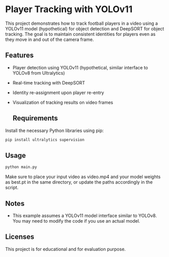 # Player Tracking with YOLOv11

This project demonstrates how to track football players in a video using a YOLOv11 model (hypothetical) for object detection and DeepSORT for object tracking. The goal is to maintain consistent identities for players even as they move in and out of the camera frame.

## Features
- Player detection using YOLOv11 (hypothetical, similar interface to YOLOv8 from Ultralytics)
- Real-time tracking with DeepSORT
- Identity re-assignment upon player re-entry
- Visualization of tracking results on video frames

  ## Requirements
Install the necessary Python libraries using pip:
```bash
pip install ultralytics supervision 
```

## Usage
```bash
python main.py
```
Make sure to place your input video as video.mp4 and your model weights as best.pt in the same directory, or update the paths accordingly in the script.

## Notes
- This example assumes a YOLOv11 model interface similar to YOLOv8. You may need to modify the code if you use an actual model.

## Licenses
This project is for educational and for evaluation purpose.





